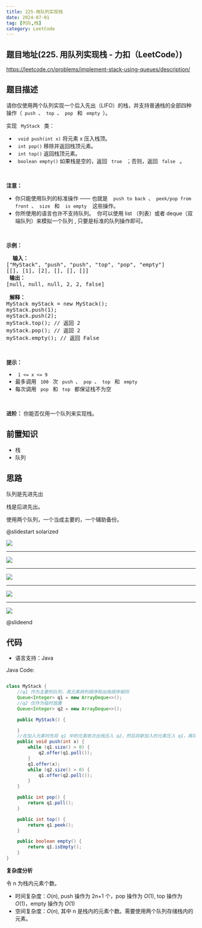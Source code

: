 ```yaml
---
title: 225-用队列实现栈
date: 2024-07-01
tag: [列队,栈]
category: LeetCode
---
```


## 题目地址(225. 用队列实现栈 - 力扣（LeetCode）)

https://leetcode.cn/problems/implement-stack-using-queues/description/

## 题目描述

<p> 请你仅使用两个队列实现一个后入先出（LIFO）的栈，并支持普通栈的全部四种操作（<code> push </code>、<code> top </code>、<code> pop </code> 和 <code> empty </code>）。</p>

<p> 实现 <code> MyStack </code> 类：</p>

<ul>
	<li> <code> void push(int x)</code> 将元素 x 压入栈顶。</li>
	<li> <code> int pop()</code> 移除并返回栈顶元素。</li>
	<li> <code> int top()</code> 返回栈顶元素。</li>
	<li> <code> boolean empty()</code> 如果栈是空的，返回 <code> true </code> ；否则，返回 <code> false </code> 。</li>
</ul>

<p>&nbsp; </p>

<p> <strong> 注意：</strong> </p>

<ul>
	<li> 你只能使用队列的标准操作 —— 也就是&nbsp; <code> push to back </code>、<code> peek/pop from front </code>、<code> size </code> 和&nbsp; <code> is empty </code>&nbsp; 这些操作。</li>
	<li> 你所使用的语言也许不支持队列。&nbsp; 你可以使用 list （列表）或者 deque（双端队列）来模拟一个队列&nbsp;, 只要是标准的队列操作即可。</li>
</ul>

<p>&nbsp; </p>

<p> <strong> 示例：</strong> </p>

<pre> <strong> 输入：</strong>
["MyStack", "push", "push", "top", "pop", "empty"]
[[], [1], [2], [], [], []]
<strong> 输出：</strong>
[null, null, null, 2, 2, false]

<strong> 解释：</strong>
MyStack myStack = new MyStack();
myStack.push(1);
myStack.push(2);
myStack.top(); // 返回 2
myStack.pop(); // 返回 2
myStack.empty(); // 返回 False
</pre>

<p>&nbsp; </p>

<p> <strong> 提示：</strong> </p>

<ul>
	<li> <code> 1 &lt;= x &lt;= 9 </code> </li>
	<li> 最多调用 <code> 100 </code> 次 <code> push </code>、<code> pop </code>、<code> top </code> 和 <code> empty </code> </li>
	<li> 每次调用 <code> pop </code> 和 <code> top </code> 都保证栈不为空 </li>
</ul>

<p>&nbsp; </p>

<p> <strong> 进阶：</strong> 你能否仅用一个队列来实现栈。</p>


## 前置知识

- 栈
- 队列

## 思路

队列是先进先出

栈是后进先出。

使用两个队列，一个当成主要的，一个辅助备份。



@slidestart solarized

![](https://doublew2w-note-resource.oss-cn-hangzhou.aliyuncs.com/img/202407011608673.png)

---



![](https://doublew2w-note-resource.oss-cn-hangzhou.aliyuncs.com/img/202407011608299.png)

---

![](https://doublew2w-note-resource.oss-cn-hangzhou.aliyuncs.com/img/202407011618551.png)

---

![](https://doublew2w-note-resource.oss-cn-hangzhou.aliyuncs.com/img/202407011617728.png)

---

![](https://doublew2w-note-resource.oss-cn-hangzhou.aliyuncs.com/img/202407011617328.png)

@slideend

## 代码

- 语言支持：Java

Java Code:

```java

class MyStack {
    //q1 作为主要的队列，其元素排列顺序和出栈顺序相同
    Queue<Integer> q1 = new ArrayDeque<>();
    //q2 仅作为临时放置
    Queue<Integer> q2 = new ArrayDeque<>();

    public MyStack() {

    }
    //在加入元素时先将 q1 中的元素依次出栈压入 q2，然后将新加入的元素压入 q1，再将 q2 中的元素依次出栈压入 q1
    public void push(int x) {
        while (q1.size() > 0) {
            q2.offer(q1.poll());
        }
        q1.offer(x);
        while (q2.size() > 0) {
            q1.offer(q2.poll());
        }
    }

    public int pop() {
        return q1.poll();
    }

    public int top() {
        return q1.peek();
    }

    public boolean empty() {
        return q1.isEmpty();
    }
}

```


**复杂度分析**

令 n 为栈内元素个数。

- 时间复杂度：$O(n)$, push 操作为 2n+1 个，pop 操作为 $O(1)$, top 操作为 $O(1)$，empty 操作为 $O(1)$
- 空间复杂度：$O(n)$, 其中 n 是栈内的元素个数。需要使用两个队列存储栈内的元素。

